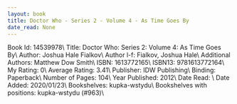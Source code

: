 ```yaml
---
layout: book
title: Doctor Who - Series 2 - Volume 4 - As Time Goes By
date_read: None
---
```


Book Id: 14539978\ 
Title: Doctor Who: Series 2: Volume 4: As Time Goes By\ 
Author: Joshua Hale Fialkov\ 
Author l-f: Fialkov, Joshua Hale\ 
Additional Authors: Matthew Dow Smith\ 
ISBN: 1613772165\ 
ISBN13: 9781613772164\ 
My Rating: 0\ 
Average Rating: 3.41\ 
Publisher: IDW Publishing\ 
Binding: Paperback\ 
Number of Pages: 104\ 
Year Published: 2012\ 
Date Read: \ 
Date Added: 2020/01/23\ 
Bookshelves: kupka-wstydu\ 
Bookshelves with positions: kupka-wstydu (#963)\ 

